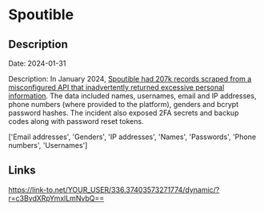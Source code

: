 # Spoutible

## Description

Date: 2024-01-31

Description:
In January 2024, <a href="https://www.troyhunt.com/how-spoutibles-leaky-api-spurted-out-a-deluge-of-personal-data/" target="_blank" rel="noopener">Spoutible had 207k records scraped from a misconfigured API that inadvertently returned excessive personal information</a>. The data included names, usernames, email and IP addresses, phone numbers (where provided to the platform), genders and bcrypt password hashes. The incident also exposed 2FA secrets and backup codes along with password reset tokens.


['Email addresses', 'Genders', 'IP addresses', 'Names', 'Passwords', 'Phone numbers', 'Usernames']

## Links

https://link-to.net/YOUR_USER/336.37403573271774/dynamic/?r=c3BvdXRpYmxlLmNvbQ==